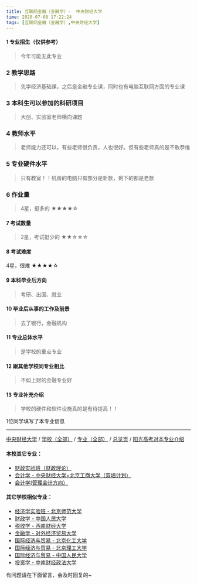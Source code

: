 ```yaml
---
title: 互联网金融（金融学）-  中央财经大学
time: 2020-07-08 17:22:24
tags: [互联网金融（金融学）,中央财经大学]
---
```

#### 1 专业招生（仅供参考）  
> 今年可能无此专业


### 2 教学思路
> 先学经济基础课，之后是金融专业课，同时也有电脑互联网方面的专业课


### 3 本科生可以参加的科研项目
>  大创、实验室老师横向课题


### 4 教师水平
> 老师能力还可以，有些老师很负责，人也很好。但有些老师真的是不敢恭维


### 5 专业硬件水平
> 只有教室！！机房的电脑只有部分是新款，剩下的都是老款


### 6 作业量
>4星，挺多的
★★★★☆

#### 7 考试数量
>2星，考试挺少的
★★☆☆☆


#### 8 考试难度
> 
4星，很难
★★★★☆

#### 9 本科毕业后方向
> 考研、出国、就业


#### 10 毕业后从事的工作及前景
> 去了银行，金融机构


#### 11 专业总体水平
> 是学校的重点专业


#### 12 跟其他学校同专业相比
> 不如上财的金融专业好


#### 13 专业补充介绍
> 学校的硬件和软件设施真的是有待提高！！

1位同学填写了本专业信息
***
[中央财经大学](https://univgo.github.io/2020/07/08/16164b551300) / [学校（全部）](https://univgo.github.io/2020/07/08/3efa6bcca419) / [专业（全部）](https://univgo.github.io/2020/07/08/2d4c6d3552c2) / [总览页](https://univgo.github.io/2020/07/08/445daeb4fa00) / [阳光高考对本专业介绍](http://gaokao.chsi.com.cn/sch/zyk/view.do?schId=73394630&specId=73381091
)
#### 本校其它专业：
- [财政实验班（财政理论）](https://univgo.github.io/2020/07/08/543b7d175909)
- [会计学 - 中央财经大学+北京工商大学（双培计划）](https://univgo.github.io/2020/07/08/efa86b1a5d45)
- [会计学(管理会计方向）](https://univgo.github.io/2020/07/08/236095812248)

#### 其它学校相似专业：
- [经济学实验班 - 北京师范大学](https://univgo.github.io/2020/07/08/905157b079f8)
- [财政学 - 中国人民大学](https://univgo.github.io/2020/07/08/907902d05d20)
- [税收学 - 西南财经大学](https://univgo.github.io/2020/07/08/428c6ac632e9)
- [金融学 - 对外经济贸易大学](https://univgo.github.io/2020/07/08/bc445a9150dc)
- [国际经济与贸易 - 北京化工大学](https://univgo.github.io/2020/07/08/f143f17287d2)
- [国际经济与贸易 - 北京理工大学](https://univgo.github.io/2020/07/08/ebab770158ac)
- [国际经济与贸易 - 中国人民大学](https://univgo.github.io/2020/07/08/8b305bffe600)
- [投资学 - 中南财经政法大学](https://univgo.github.io/2020/07/08/7d16092614fe)

有问题请在下面留言，会及时回复的~